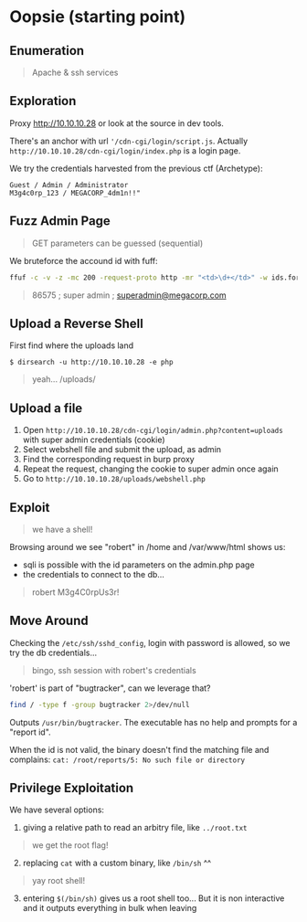 # Oopsie (starting point)

## Enumeration

> Apache & ssh services

## Exploration

Proxy http://10.10.10.28 or look at the source in dev tools.

There's an anchor with url `'/cdn-cgi/login/script.js`.
Actually `http://10.10.10.28/cdn-cgi/login/index.php` is a login page.

We try the credentials harvested from the previous ctf (Archetype):
```
Guest / Admin / Administrator
M3g4c0rp_123 / MEGACORP_4dm1n!!"
```

## Fuzz Admin Page

> GET parameters can be guessed (sequential)

We bruteforce the accound id with fuff:
```bash
ffuf -c -v -z -mc 200 -request-proto http -mr "<td>\d+</td>" -w ids.forged -request accounts-id.txt
```
> 86575 ; super admin ; superadmin@megacorp.com

## Upload a Reverse Shell

First find where the uploads land

```console
$ dirsearch -u http://10.10.10.28 -e php
```

> yeah... /uploads/

## Upload a file

1) Open `http://10.10.10.28/cdn-cgi/login/admin.php?content=uploads` with super admin credentials (cookie)
2) Select webshell file and submit the upload, as admin
3) Find the corresponding request in burp proxy
4) Repeat the request, changing the cookie to super admin once again
5) Go to `http://10.10.10.28/uploads/webshell.php`

## Exploit

> we have a shell!

Browsing around we see "robert" in /home and /var/www/html shows us:
- sqli is possible with the id parameters on the admin.php page
- the credentials to connect to the db...

> robert M3g4C0rpUs3r!

## Move Around

Checking the `/etc/ssh/sshd_config`, login with password is allowed, so we try
the db credentials...

> bingo, ssh session with robert's credentials

'robert' is part of "bugtracker", can we leverage that?

```bash
find / -type f -group bugtracker 2>/dev/null
```

Outputs `/usr/bin/bugtracker`.
The executable has no help and prompts for a "report id".

When the id is not valid, the binary doesn't find the matching file and
complains: `cat: /root/reports/5: No such file or directory`

## Privilege Exploitation

We have several options:
1) giving a relative path to read an arbitry file, like `../root.txt`
> we get the root flag!
2) replacing `cat` with a custom binary, like `/bin/sh` ^^
> yay root shell!
3) entering `$(/bin/sh)` gives us a root shell too... But it is non interactive
and it outputs everything in bulk when leaving
